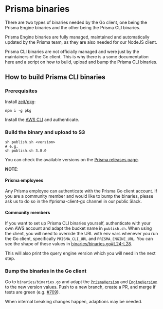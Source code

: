# Prisma binaries

There are two types of binaries needed by the Go client, one being the Prisma Engine binaries and the other being the Prisma CLI binaries.

Prisma Engine binaries are fully managed, maintained and automatically updated by the Prisma team, as they are also needed for our NodeJS client.

Prisma CLI binaries are not officially managed and were just by the maintainers of the Go client. This is why there is a some documentation here and a script on how to build, upload and bump the Prisma CLI binaries.

## How to build Prisma CLI binaries

### Prerequisites

Install [zeit/pkg](https://github.com/zeit/pkg):

```shell script
npm i -g pkg
```

Install the [AWS CLI](https://aws.amazon.com/cli/) and authenticate.

### Build the binary and upload to S3

```shell script
sh publish.sh <version>
# e.g.
sh publish.sh 3.0.0
```

You can check the available versions on the [Prisma releases page](https://github.com/prisma/prisma/releases).

**NOTE**:

#### Prisma employees

Any Prisma employee can authenticate with the Prisma Go client account. If you are a community member and would like to
bump the binaries, please ask us to do so in the #prisma-client-go channel in our public Slack.

#### Community members

If you want to set up Prisma CLI binaries yourself, authenticate with your own AWS account and adapt the bucket name in `publish.sh`.
When using the client, you will need to override the URL with env vars whenever you run the Go client, specifically
`PRISMA_CLI_URL` and `PRISMA_ENGINE_URL`. You can see the shape of these values in [binaries/binaries.go#L24-L28](https://github.com/prisma/prisma-client-go/blob/50db21001ea041a08d1893e67df8e338a4d8a9a1/binaries/binaries.go#L24-L28).

This will also print the query engine version which you will need in the next step.

### Bump the binaries in the Go client

Go to `binaries/binaries.go` and adapt the [`PrismaVersion`](https://github.com/prisma/prisma-client-go/blob/50db21001ea041a08d1893e67df8e338a4d8a9a1/binaries/binaries.go#L18) and [`EngineVersion`](https://github.com/prisma/prisma-client-go/blob/50db21001ea041a08d1893e67df8e338a4d8a9a1/binaries/binaries.go#L22) to the new version values.
Push to a new branch, create a PR, and merge if tests are green (e.g. [#709](https://github.com/prisma/prisma-client-go/pull/709)).

When internal breaking changes happen, adaptions may be needed.
